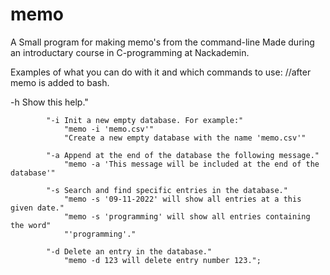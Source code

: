 # memo

A Small program for making memo's from the command-line
Made during an introductary course in C-programming at Nackademin.


Examples of what you can do with it and which commands to use:
//after memo is added to bash.

-h Show this help."

            "-i Init a new empty database. For example:"
                "memo -i 'memo.csv'"
                "Create a new empty database with the name 'memo.csv'"
                
            "-a Append at the end of the database the following message."
                "memo -a 'This message will be included at the end of the database'"
                
            "-s Search and find specific entries in the database."
                "memo -s '09-11-2022' will show all entries at a this given date."
                "memo -s 'programming' will show all entries containing the word"
                "'programming'."
                
            "-d Delete an entry in the database."
                "memo -d 123 will delete entry number 123.";

